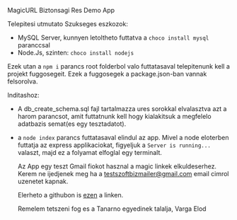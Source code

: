 MagicURL Biztonsagi Res Demo App

Telepitesi utmutato
Szukseges eszkozok:

- MySQL Server, kunnyen letoltheto futtatva a `choco install mysql` paranccsal
- Node.Js, szinten: `choco install nodejs`

Ezek utan a `npm i` parancs root folderbol valo futtatasaval telepitenunk kell a projekt fuggosegeit.
Ezek a fuggosegek a package.json-ban vannak felsorolva.

Inditashoz:

- A db_create_schema.sql fajl tartalmazza ures sorokkal elvalasztva azt a harom parancsot,
  amit futtatnunk kell hogy kialakitsuk a megfelelo adatbazis semat(es egy tesztadatot).
- a `node index` parancs futtatasaval elindul az app. Mivel a node eloterben futtatja az express applikaciokat,
  figyeljuk a `Server is running...` valaszt, majd ez a folyamat elfoglal egy terminalt.

  Az App egy teszt Gmail fiokot hasznal a magic linkek elkuldeserhez. Kerem ne ijedjenek meg ha a testszoftbizmailer@gmail.com email cimrol uzenetet kapnak.

  Elerheto a githubon is [ezen](https://github.com/Elod23/MagicURLDemoApp) a linken.

  Remelem tetszeni fog es a Tanarno egyedinek talalja,
  Varga Elod
